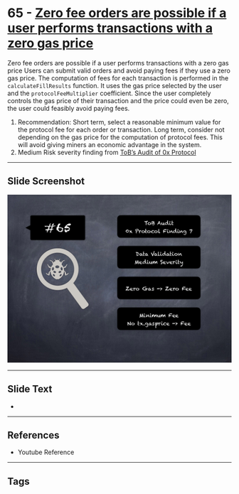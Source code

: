 
# 65 - [Zero fee orders are possible if a user performs transactions with a zero gas price](./Zero%20fee%20orders%20are%20possible%20if%20a%20user%20performs%20transactions%20with%20a%20zero%20gas%20price.md)

Zero fee orders are possible if a user performs transactions with a zero gas price Users can submit valid orders and avoid paying fees if they use a zero gas price. The computation of fees for each transaction is performed in the `calculateFillResults` function. It uses the gas price selected by the user and the `protocolFeeMultiplier` coefficient. Since the user completely controls the gas price of their transaction and the price could even be zero, the user could feasibly avoid paying fees.


1.  Recommendation: Short term, select a reasonable minimum value for the protocol fee for each order or transaction. Long term, consider not depending on the gas price for the computation of protocol fees. This will avoid giving miners an economic advantage in the system.
2.  Medium Risk severity finding from [ToB’s Audit of 0x Protocol](https://github.com/trailofbits/publications/blob/master/reviews/0x-protocol.pdf)


___
## Slide Screenshot
![065.png](../../images/7.%20Audit%20Findings%20101/065.png)
___
## Slide Text
- 
___
## References
- Youtube Reference
___
## Tags
